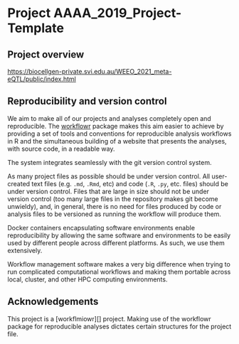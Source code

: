 # Project AAAA_2019_Project-Template

## Project overview

https://biocellgen-private.svi.edu.au/WEEO_2021_meta-eQTL/public/index.html


## Reproducibility and version control

We aim to make all of our projects and analyses completely open and reproducible. The [workflowr][] package makes this aim easier to achieve by providing a set of tools and conventions for reproducible analysis workflows in R and the simultaneous building of a website that presents the analyses, with source code, in a readable way. 

The system integrates seamlessly with the git version control system.

As many project files as possible should be under version control. All user-created text files (e.g. `.md`, `.Rmd`, etc) and code (`.R`, `.py`, etc. files) should be under version control. Files that are large in size should not be under version control (too many large files in the repository makes git become unwieldy), and, in general, there is no need for files produced by code or analysis files to be versioned as running the workflow will produce them.

Docker containers encapsulating software environments enable reproducibility by allowing the same software and environments to be easily used by different people across different platforms. As such, we use them extensively.

Workflow management software makes a very big difference when trying to run complicated computational workflows and making them portable across local, cluster, and other HPC computing environments.

## Acknowledgements

This project is a [workflmiowr][] project. Making use of the workflowr package for reproducible analyses dictates certain structures for the project file.

[workflowr]: https://github.com/jdblischak/workflowr

